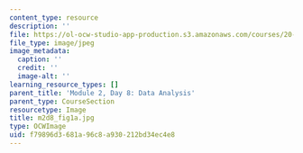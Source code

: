 ```yaml
---
content_type: resource
description: ''
file: https://ol-ocw-studio-app-production.s3.amazonaws.com/courses/20-109-laboratory-fundamentals-in-biological-engineering-spring-2010/f79896d3681a96c8a930212bd34ec4e8_m2d8_fig1a.jpg
file_type: image/jpeg
image_metadata:
  caption: ''
  credit: ''
  image-alt: ''
learning_resource_types: []
parent_title: 'Module 2, Day 8: Data Analysis'
parent_type: CourseSection
resourcetype: Image
title: m2d8_fig1a.jpg
type: OCWImage
uid: f79896d3-681a-96c8-a930-212bd34ec4e8
---
```

